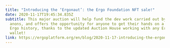 ```yaml
---
title: "Introducing the ‘Ergonaut’: the Ergo Foundation NFT sale!"
date: 2020-11-17T19:45:34.835Z
subtitle: This major auction will help fund the dev work carried out by our
  anons, and offers the opportunity for anyone to get their hands on a piece of
  Ergo history, thanks to the updated Auction House working with any Ergo
  wallet!
link: https://ergoplatform.org/en/blog/2020-11-17-introducing-the-ergonaut-the-ergo-foundation-nft-sale/
---
```

